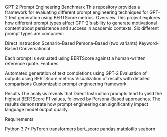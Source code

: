 GPT-2 Prompt Engineering Benchmark
This repository provides a framework for evaluating different prompt engineering techniques for GPT-2 text generation using BERTScore metrics.
Overview
This project explores how different prompt types affect GPT-2's ability to generate motivational content about persistence and success in academic contexts. Six different prompt types are compared:

Direct Instruction
Scenario-Based
Persona-Based (two variants)
Keyword-Based
Conversational

Each prompt is evaluated using BERTScore against a human-written reference quote.
Features

Automated generation of text completions using GPT-2
Evaluation of outputs using BERTScore metrics
Visualization of results with detailed comparisons
Customizable prompt engineering framework

Results
The analysis reveals that Direct Instruction prompts tend to yield the highest BERTScore F1 values, followed by Persona-Based approaches. The results demonstrate how prompt engineering can significantly impact language model output quality.


Requirements

Python 3.7+
PyTorch
transformers
bert_score
pandas
matplotlib
seaborn

